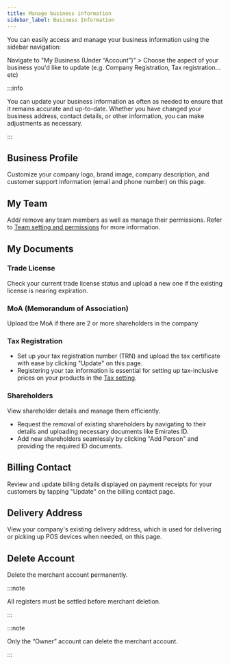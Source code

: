 ```yaml
---
title: Manage business information
sidebar_label: Business Information
---
```


You can easily access and manage your business information using the sidebar navigation:

Navigate to "My Business (Under “Account”)" > Choose the aspect of your business you'd like to update (e.g. Company Registration, Tax registration…etc)

:::info

You can update your business information as often as needed to ensure that it remains accurate and up-to-date. Whether you have changed your business address, contact details, or other information, you can make adjustments as necessary.

:::

## Business Profile

Customize your company logo, brand image, company description, and customer support information (email and phone number) on this page.

## My Team

Add/ remove any team members as well as manage their permissions. Refer to [Team setting and permissions](/2-account-management/2-team-settings/index.md) for more information.

## My Documents

### Trade License

Check your current trade license status and upload a new one if the existing license is nearing expiration.

### MoA (Memorandum of Association)

Upload tbe MoA if there are 2 or more shareholders in the company

### Tax Registration

* Set up your tax registration number (TRN) and upload the tax certificate with ease by clicking "Update" on this page.
* Registering your tax information is essential for setting up tax-inclusive prices on your products in the [Tax setting](/10-funds-and-payments/7-tax-settings.md).

### Shareholders

View shareholder details and manage them efficiently.

* Request the removal of existing shareholders by navigating to their details and uploading necessary documents like Emirates ID.
* Add new shareholders seamlessly by clicking "Add Person" and providing the required ID documents.

## Billing Contact

Review and update billing details displayed on payment receipts for your customers by tapping "Update" on the billing contact page.

## Delivery Address

View your company's existing delivery address, which is used for delivering or picking up POS devices when needed, on this page.

## Delete Account

Delete the merchant account permanently.

:::note

All registers must be settled before merchant deletion.

:::

:::note

Only the “Owner” account can delete the merchant account.

:::
